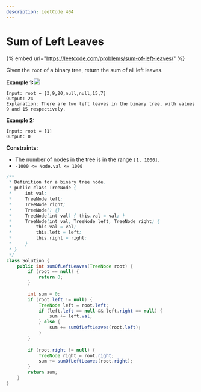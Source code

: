 ```yaml
---
description: LeetCode 404
---
```


# Sum of Left Leaves

{% embed url="https://leetcode.com/problems/sum-of-left-leaves/" %}



Given the `root` of a binary tree, return the sum of all left leaves.

**Example 1:**![](https://assets.leetcode.com/uploads/2021/04/08/leftsum-tree.jpg)

```
Input: root = [3,9,20,null,null,15,7]
Output: 24
Explanation: There are two left leaves in the binary tree, with values 9 and 15 respectively.
```

**Example 2:**

```
Input: root = [1]
Output: 0
```

**Constraints:**

* The number of nodes in the tree is in the range `[1, 1000]`.
* `-1000 <= Node.val <= 1000`

```java
/**
 * Definition for a binary tree node.
 * public class TreeNode {
 *     int val;
 *     TreeNode left;
 *     TreeNode right;
 *     TreeNode() {}
 *     TreeNode(int val) { this.val = val; }
 *     TreeNode(int val, TreeNode left, TreeNode right) {
 *         this.val = val;
 *         this.left = left;
 *         this.right = right;
 *     }
 * }
 */
class Solution {
    public int sumOfLeftLeaves(TreeNode root) {
        if (root == null) {
            return 0;
        }
        
        int sum = 0;
        if (root.left != null) {
            TreeNode left = root.left;
            if (left.left == null && left.right == null) {
                sum += left.val;
            } else {
                sum += sumOfLeftLeaves(root.left);
            }
        }
        
        if (root.right != null) {
            TreeNode right = root.right;
            sum += sumOfLeftLeaves(root.right);
        }
        return sum;
    }
}
```

